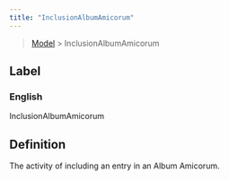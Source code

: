 ```yaml
---
title: "InclusionAlbumAmicorum"
---
```


> [Model](./../) > InclusionAlbumAmicorum

## Label

### English
InclusionAlbumAmicorum


## Definition
The activity of including an entry in an Album Amicorum. 


    
